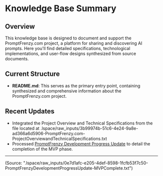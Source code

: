 # Knowledge Base Summary

## Overview
This knowledge base is designed to document and support the PromptFrenzy.com project, a platform for sharing and discovering AI prompts. Here you'll find detailed specifications, technological implementations, and user-flow designs synthesized from source documents.

## Current Structure
- **README.md**: This serves as the primary entry point, containing synthesized and comprehensive information about the PromptFrenzy.com project.

## Recent Updates
- Integrated the Project Overview and Technical Specifications from the file located at .lspace/raw_inputs/3b99974b-51c6-4e24-9a8e-ad366a6d5906-PromptFrenzy.com-ProjectOverviewandTechnicalSpecifications.txt
- Processed [PromptFrenzy Development Progress Update](./lspace/raw_inputs/0e7d1afc-e205-4def-8598-1fcfb53f7c50-PromptFrenzyDevelopmentProgressUpdate-MVPComplete.txt) to detail the completion of the MVP phase.

---
(Source: ".lspace/raw_inputs/0e7d1afc-e205-4def-8598-1fcfb53f7c50-PromptFrenzyDevelopmentProgressUpdate-MVPComplete.txt")